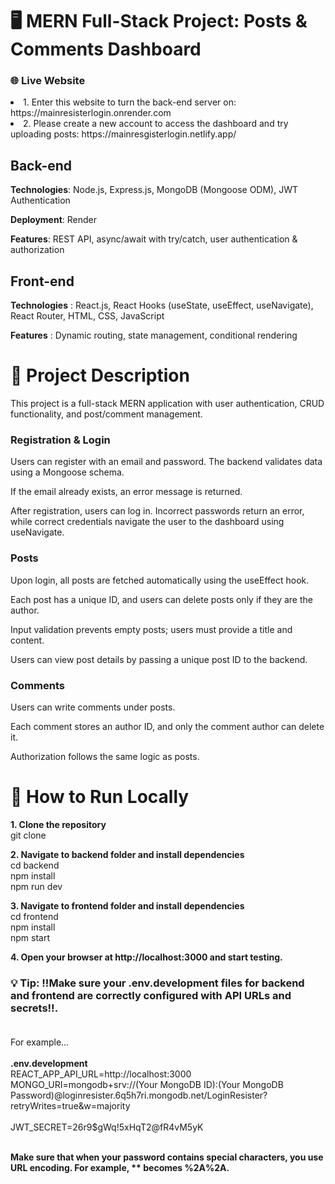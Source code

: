 # 🖥 MERN Full-Stack Project: Posts & Comments Dashboard
### **🌐 Live Website**
<li>
1. Enter this website to turn the back-end server on: https://mainresisterlogin.onrender.com
</li>
<li>
2. Please create a new account to access the dashboard and try uploading posts: https://mainresgisterlogin.netlify.app/
</li>

## Back-end 

**Technologies**: Node.js, Express.js, MongoDB (Mongoose ODM), JWT Authentication

**Deployment**: Render

**Features**: REST API, async/await with try/catch, user authentication & authorization


## Front-end

**Technologies** : React.js, React Hooks (useState, useEffect, useNavigate), React Router, HTML, CSS, JavaScript
  
**Features** : Dynamic routing, state management, conditional rendering

  
# 🧩 Project Description 

This project is a full-stack MERN application with user authentication, CRUD functionality, and post/comment management.

### Registration & Login

Users can register with an email and password. The backend validates data using a Mongoose schema.

If the email already exists, an error message is returned.

After registration, users can log in. Incorrect passwords return an error, while correct credentials navigate the user to the dashboard using useNavigate.

### Posts

Upon login, all posts are fetched automatically using the useEffect hook.

Each post has a unique ID, and users can delete posts only if they are the author.

Input validation prevents empty posts; users must provide a title and content.

Users can view post details by passing a unique post ID to the backend.

### Comments

Users can write comments under posts.

Each comment stores an author ID, and only the comment author can delete it.

Authorization follows the same logic as posts.

# 📂 How to Run Locally

**1. Clone the repository** <br>
git clone <repo-url>

**2. Navigate to backend folder and install dependencies**
<br>
cd backend <br>
npm install  <br>
npm run dev

**3. Navigate to frontend folder and install dependencies**
<br>
cd frontend <br>
npm install <br>
npm start

**4. Open your browser at http://localhost:3000 and start testing.**
### 💡 Tip: !!Make sure your **.env.development** files for backend and frontend are correctly configured with API URLs and secrets!!. <br><br>
For example...<br><br>
**.env.development** <br>
REACT_APP_API_URL=http://localhost:3000<br>
MONGO_URI=mongodb+srv://(Your MongoDB ID):(Your MongoDB Password)@loginresister.6q5h7ri.mongodb.net/LoginResister?retryWrites=true&w=majority <br>  
JWT_SECRET=26r9$gWq!5xHqT2@fR4vM5yK <br><br>  

**Make sure that when your password contains special characters, you use URL encoding. For example, ** becomes %2A%2A.** <br>







